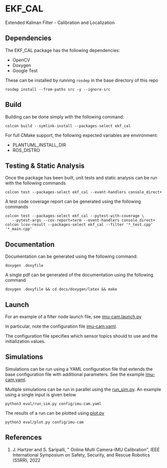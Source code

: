 # EKF_CAL

Extended Kalman Filter - Calibration and Localization

## Dependencies
The EKF_CAL package has the following dependencies:
- OpenCV
- Doxygen
- Google Test

These can be installed by running `rosdep` in the base directory of this repo
```
rosdep install --from-paths src -y --ignore-src
```

## Build
Building can be done simply with the following command:

```
colcon build --symlink-install --packages-select ekf_cal
```

For full CMake support, the following expected variables are environment:
- PLANTUML_INSTALL_DIR
- ROS_DISTRO

## Testing & Static Analysis
Once the package has been built, unit tests and static analysis can be run with the following commands
```
colcon test --packages-select ekf_cal --event-handlers console_direct+
```

A test code coverage report can be generated using the following commands
``` 
colcon test --packages-select ekf_cal --pytest-with-coverage \ 
   --pytest-args --cov-report=term --event-handlers console_direct+
colcon lcov-result --packages-select ekf_cal --filter '*_test.cpp' '*_main.cpp'
```

## Documentation
Documentation can be generated using the following command:
```
doxygen .doxyfile
```

A single pdf can be generated of the documentation using the following command
```
doxygen .doxyfile && cd docs/doxygen/latex && make
```

## Launch
For an example of a filter node launch file, see [imu-cam.launch.py](launch/imu-cam.launch.py)

In particular, note the configuration file [imu-cam.yaml](config/imu-cam.yaml).

The configuration file specifies which sensor topics should to use and the initialization values.

## Simulations
Simulations can be run using a YAML configuration file that extends the base configuration file
with additional parameters. See the example [imu-cam.yaml](config/imu-cam.yaml).

Multiple simulations can be run in parallel using the [run_sim.py](eval/run_sim.py). An example
using a single input is given below

```
python3 eval/run_sim.py config/imu-cam.yaml
```

The results of a run can be plotted using [plot.py](eval/plot.py)
```
python3 eval/plot.py config/imu-cam
```

## References
1. J. Hartzer and S. Saripalli, "
   Online Multi Camera-IMU Calibration", 
   IEEE International Symposium on Safety, Security, and Rescue Robotics (SSRR), 2022
